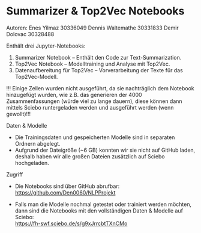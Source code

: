# Summarizer & Top2Vec Notebooks

Autoren:
Enes Yilmaz 30336049
Dennis Waltemathe 30331833
Demir Dolovac 30328488

Enthält drei Jupyter-Notebooks:  
1. Summarizer Notebook – Enthält den Code zur Text-Summarization.  
2. Top2Vec Notebook – Modelltraining und Analyse mit Top2Vec.  
3. Datenaufbereitung für Top2Vec – Vorverarbeitung der Texte für das Top2Vec-Modell.  

!!! Einige Zellen wurden nicht ausgeführt, da sie nachträglich dem Notebook hinzugefügt wurden, wie z.B. das generieren der 4000 Zusammenfassungen (würde viel zu lange dauern), diese können dann mittels Sciebo runtergeladen werden und ausgeführt werden (wenn gewollt)!!!

Daten & Modelle  
- Die Trainingsdaten und gespeicherten Modelle sind in separaten Ordnern abgelegt.  
- Aufgrund der Dateigröße (~6 GB) konnten wir sie nicht auf GitHub laden, deshalb haben wir alle großen Dateien zusätzlich auf Sciebo hochgeladen.  

Zugriff  
- Die Notebooks sind über GitHub abrufbar: 
https://github.com/Den0060/NLPProjekt

- Falls man die Modelle nochmal getestet oder trainiert werden möchten, dann sind die Notebooks mit den vollständigen Daten & Modelle auf Sciebo:   
https://fh-swf.sciebo.de/s/g9xJrrcbtTXnCMo
